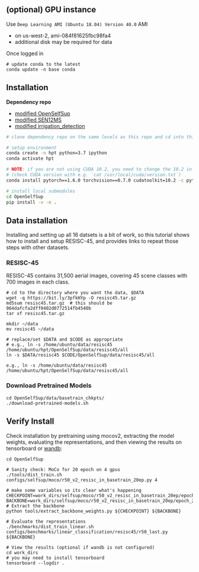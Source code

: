 

## (optional) GPU instance

Use `Deep Learning AMI (Ubuntu 18.04) Version 40.0` AMI
- on us-west-2, ami-084f81625fbc98fa4
- additional disk may be required for data 

Once logged in
```
# update conda to the latest 
conda update -n base conda 
```

## Installation

**Dependency repo**
- [modified OpenSelfSup](https://github.com/Berkeley-Data/OpenSelfSup)
- [modified SEN12MS](https://github.com/Berkeley-Data/SEN12MS) 
- [modified irrigation_detection](https://github.com/Berkeley-Data/irrigation_detection)

```bash
# clone dependency repo on the same levels as this repo and cd into this repo

# setup environment
conda create -n hpt python=3.7 ipython
conda activate hpt

# NOTE: if you are not using CUDA 10.2, you need to change the 10.2 in this command appropriately. Make sure to use torch 1.6.0
# (check CUDA version with e.g. `cat /usr/local/cuda/version.txt`)
conda install pytorch==1.6.0 torchvision==0.7.0 cudatoolkit=10.2 -c pytorch

# install local submodules
cd OpenSelfSup
pip install -v -e .
```

## Data installation

Installing and setting up all 16 datsets is a bit of work, so this tutorial shows how to install and setup RESISC-45, and provides links to repeat those steps with other datasets.

### RESISC-45
RESISC-45 contains 31,500 aerial images, covering 45 scene classes with 700 images in each class.

``` shell
# cd to the directory where you want the data, $DATA
wget -q https://bit.ly/3pfkHYp -O resisc45.tar.gz
md5sum resisc45.tar.gz  # this should be 964dafcfa2dff0402d0772514fb4540b
tar xf resisc45.tar.gz

mkdir ~/data 
mv resisc45 ~/data 

# replace/set $DATA and $CODE as appropriate 
# e.g., ln -s /home/ubuntu/data/resisc45 /home/ubuntu/hpt/OpenSelfSup/data/resisc45/all
ln -s $DATA/resisc45 $CODE/OpenSelfSup/data/resisc45/all

e.g., ln -s /home/ubuntu/data/resisc45 /home/ubuntu/hpt/OpenSelfSup/data/resisc45/all

```


### Download Pretrained Models
``` shell
cd OpenSelfSup/data/basetrain_chkpts/
./download-pretrained-models.sh
```

## Verify Install
Check installation by pretraining using mocov2, extracting the model weights, evaluating the representations, and then viewing the results on tensorboard or [wandb](https://wandb.ai/cal-capstone/hpt):

```
cd OpenSelfSup

# Sanity check: MoCo for 20 epoch on 4 gpus
./tools/dist_train.sh configs/selfsup/moco/r50_v2_resisc_in_basetrain_20ep.py 4

# make some variables so its clear what's happening
CHECKPOINT=work_dirs/selfsup/moco/r50_v2_resisc_in_basetrain_20ep/epoch_20.pth
BACKBONE=work_dirs/selfsup/moco/r50_v2_resisc_in_basetrain_20ep/epoch_20_moco_in_basetrain.pth
# Extract the backbone
python tools/extract_backbone_weights.py ${CHECKPOINT} ${BACKBONE}

# Evaluate the representations
./benchmarks/dist_train_linear.sh configs/benchmarks/linear_classification/resisc45/r50_last.py ${BACKBONE}

# View the results (optional if wandb is not configured)
cd work_dirs
# you may need to install tensorboard
tensorboard --logdir .
```

